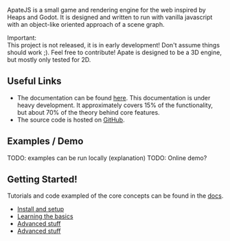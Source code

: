 ApateJS is a small game and rendering engine for the web inspired by Heaps and Godot. It is designed and written to run with vanilla javascript with an object-like oriented approach of a scene graph.

<span class="note info">
Important: <br/>
This project is not released, it is in early development! Don't assume things should work ;). Feel free to contribute! Apate is designed to be a 3D engine, but mostly only tested for 2D.
</span>

## Useful Links

-   The documentation can be found [here](https://juiian7.github.io/ApateJS/).
    <span class="note warn">
    This documentation is under heavy development. It approximately covers 15% of the functionality, but about 70% of the theory behind core features.
    </span>
-   The source code is hosted on [GitHub](https://github.com/juiian7/ApateJS/).

## Examples / Demo

TODO: examples can be run locally (explanation)
TODO: Online demo?

## Getting Started!

Tutorials and code exampled of the core concepts can be found in the [docs](https://juiian7.github.io/ApateJS/).

-   [Install and setup](https://juiian7.github.io/ApateJS/tutorial-1-setup.html)
-   [Learning the basics](https://juiian7.github.io/ApateJS/tutorial-2-intro.html)
-   [Advanced stuff](https://juiian7.github.io/ApateJS/)
-   [Advanced stuff](https://juiian7.github.io/ApateJS/)
